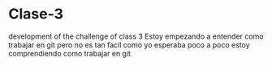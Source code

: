 # Clase-3
development of the challenge of class 3
Estoy empezando a entender como trabajar en git
pero no es tan facil como yo esperaba
poco a poco estoy comprendiendo como trabajar en git
